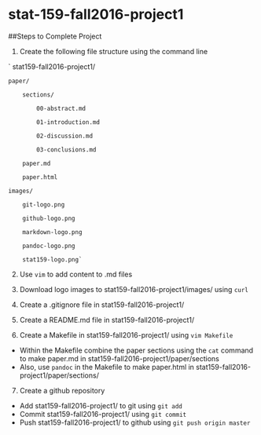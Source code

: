 # stat-159-fall2016-project1

##Steps to Complete Project

1. Create the following file structure using the command line

` stat159-fall2016-project1/

    paper/  
    
        sections/  
        
            00-abstract.md  
            
            01-introduction.md  
            
            02-discussion.md  
            
            03-conclusions.md  
            
        paper.md  
        
        paper.html  
        
    images/  
    
        git-logo.png  
        
        github-logo.png  
        
        markdown-logo.png  
        
        pandoc-logo.png  
        
        stat159-logo.png`
        

2. Use `vim` to add content to .md files

3. Download logo images to stat159-fall2016-project1/images/ using `curl`

4. Create a .gitignore file in stat159-fall2016-project1/

5. Create a README.md file in stat159-fall2016-project1/

6. Create a Makefile in stat159-fall2016-project1/ using `vim Makefile`

 * Within the Makefile combine the paper sections using the `cat` command to make paper.md in stat159-fall2016-project1/paper/sections
 * Also, use `pandoc` in the Makefile to make paper.html in stat159-fall2016-project1/paper/sections/

7. Create a github repository
 * Add stat159-fall2016-project1/ to git using `git add`
 * Commit stat159-fall2016-project1/ using `git commit`
 * Push stat159-fall2016-project1/ to github using `git push origin master`